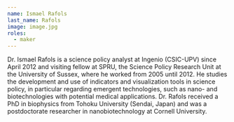 ```yaml
---
name: Ismael Rafols
last_name: Rafols
image: image.jpg
roles:
  - maker
---
```

Dr. Ismael Rafols is a science policy analyst at Ingenio (CSIC-UPV) since April 2012 and visiting fellow at SPRU, the Science Policy Research Unit at the University of Sussex, where he worked from 2005 until 2012. He studies the development and use of indicators and visualization tools in science policy, in particular regarding emergent technologies, such as nano- and biotechnologies with potential medical applications. Dr. Rafols received a PhD in biophysics from Tohoku University (Sendai, Japan) and was a postdoctorate researcher in nanobiotechnology at Cornell University.
